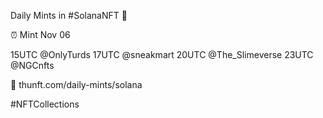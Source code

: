 Daily Mints in #SolanaNFT 🚀

⏰ Mint Nov 06

15UTC @OnlyTurds
17UTC @sneakmart
20UTC @The_Slimeverse
23UTC @NGCnfts

🔗 thunft.com/daily-mints/solana

#NFTCollections
